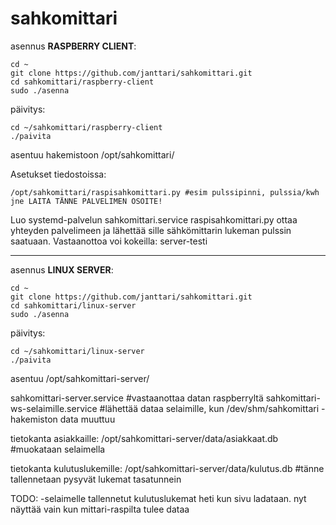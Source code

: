 # sahkomittari
asennus **RASPBERRY CLIENT**:

    cd ~
    git clone https://github.com/janttari/sahkomittari.git
    cd sahkomittari/raspberry-client
    sudo ./asenna

päivitys:

    cd ~/sahkomittari/raspberry-client
    ./paivita

asentuu hakemistoon /opt/sahkomittari/

Asetukset tiedostoissa:
```
/opt/sahkomittari/raspisahkomittari.py #esim pulssipinni, pulssia/kwh jne LAITA TÄNNE PALVELIMEN OSOITE!
```

Luo systemd-palvelun sahkomittari.service
raspisahkomittari.py ottaa yhteyden palvelimeen ja lähettää sille sähkömittarin lukeman pulssin saatuaan. 
Vastaanottoa voi kokeilla: server-testi

-------
asennus **LINUX SERVER**:

    cd ~
    git clone https://github.com/janttari/sahkomittari.git
    cd sahkomittari/linux-server
    sudo ./asenna 

päivitys: 

    cd ~/sahkomittari/linux-server 
    ./paivita 


asentuu /opt/sahkomittari-server/ 

sahkomittari-server.service #vastaanottaa datan raspberryltä
sahkomittari-ws-selaimille.service #lähettää dataa selaimille, kun /dev/shm/sahkomittari -hakemiston data muuttuu


tietokanta asiakkaille: 
/opt/sahkomittari-server/data/asiakkaat.db #muokataan selaimella 
 
tietokanta kulutuslukemille: 
/opt/sahkomittari-server/data/kulutus.db #tänne tallennetaan pysyvät lukemat tasatunnein 
 
 
TODO: 
-selaimelle tallennetut kulutuslukemat heti kun sivu ladataan. nyt näyttää vain kun mittari-raspilta tulee dataa 
 
